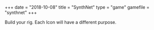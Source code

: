 +++
date = "2018-10-08"
title = "SynthNet"
type = "game"
gamefile = "synthnet"
+++

Build your rig. Each Icon will have a different purpose.